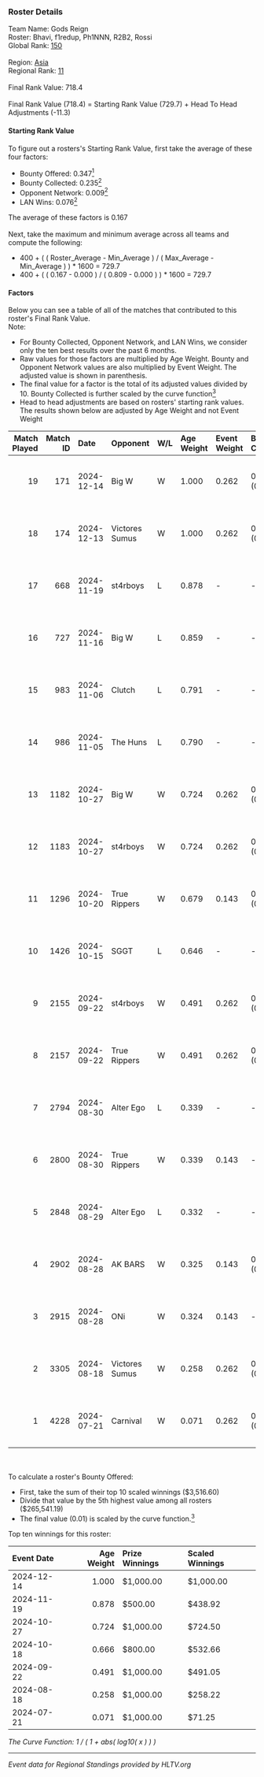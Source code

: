 ### Roster Details<br />
Team Name: Gods Reign<br />
Roster: Bhavi, f1redup, Ph1NNN, R2B2, Rossi<br />
Global Rank: [150](../../standings_global_2025_01_06.md)<br />
<br />
Region: [Asia]( ../../standings_asia_2025_01_06.md)<br />
Regional Rank: [11]( ../../standings_asia_2025_01_06.md)<br />
<br />
Final Rank Value:  718.4<br />
<br />
Final Rank Value (718.4) = Starting Rank Value (729.7) + Head To Head Adjustments (-11.3)<br />

#### Starting Rank Value<br />
To figure out a rosters's Starting Rank Value, first take the average of these four factors:<br />
- Bounty Offered: 0.347[<sup>1</sup>](#table2)
- Bounty Collected: 0.235[<sup>2</sup>](#table1)
- Opponent Network: 0.009[<sup>2</sup>](#table1)
- LAN Wins: 0.076[<sup>2</sup>](#table1)

The average of these factors is 0.167<br />
<br />
Next, take the maximum and minimum average across all teams and compute the following:<br />
- 400 + ( ( Roster_Average - Min_Average ) / ( Max_Average - Min_Average ) ) * 1600 = 729.7
- 400 + ( ( 0.167 - 0.000 ) / ( 0.809 - 0.000 ) ) * 1600 = 729.7


#### Factors<br />
Below you can see a table of all of the matches that contributed to this roster's Final Rank Value.<br />
Note:<br />

- For Bounty Collected, Opponent Network, and LAN Wins, we consider only the ten best results over the past 6 months.
- Raw values for those factors are multiplied by Age Weight. Bounty and Opponent Network values are also multiplied by Event Weight. The adjusted value is shown in parenthesis.
- The final value for a factor is the total of its adjusted values divided by 10. Bounty Collected is further scaled by the curve function[<sup>3</sup>](#curveFunction)
- Head to head adjustments are based on rosters' starting rank values. The results shown below are adjusted by Age Weight and not Event Weight
<span id="table1"></span><br />


| Match Played | Match ID | Date       | Opponent       | W/L | Age Weight | Event Weight | Bounty Collected | Opponent Network | LAN Wins  | H2H Adj. | Roster                                      |
| -: | -: | :- | :- | :- | :- | :- | :- | :- | :- | -: | :- |
|           19 |      171 | 2024-12-14 | Big W          | W   | 1.000      | 0.262        | 0.007 (0.002)    | 0.114 (0.030)    | 0 (0.000) |    16.18 | Bhavi, f1redup, Ph1NNN, R2B2, Rossi         |
|           18 |      174 | 2024-12-13 | Victores Sumus | W   | 1.000      | 0.262        | 0.000 (0.000)    | 0.000 (0.000)    | 0 (0.000) |     7.43 | Bhavi, f1redup, Ph1NNN, R2B2, Rossi         |
|           17 |      668 | 2024-11-19 | st4rboys       | L   | 0.878      | -            | -                | -                | -         |   -15.72 | Bhavi, f1redup, Ph1NNN, R2B2, Rossi         |
|           16 |      727 | 2024-11-16 | Big W          | L   | 0.859      | -            | -                | -                | -         |   -13.48 | Bhavi, f1redup, Ph1NNN, R2B2, Rossi         |
|           15 |      983 | 2024-11-06 | Clutch         | L   | 0.791      | -            | -                | -                | -         |   -17.80 | Bhavi, f1redup, Ph1NNN, R2B2, Rossi         |
|           14 |      986 | 2024-11-05 | The Huns       | L   | 0.790      | -            | -                | -                | -         |    -4.83 | Bhavi, f1redup, Ph1NNN, R2B2, Rossi         |
|           13 |     1182 | 2024-10-27 | Big W          | W   | 0.724      | 0.262        | 0.007 (0.001)    | 0.114 (0.022)    | 0 (0.000) |    10.79 | Bhavi, f1redup, Ph1NNN, R2B2, reV3nnnn      |
|           12 |     1183 | 2024-10-27 | st4rboys       | W   | 0.724      | 0.262        | 0.004 (0.001)    | 0.060 (0.011)    | 0 (0.000) |     8.98 | Bhavi, f1redup, Ph1NNN, R2B2, reV3nnnn      |
|           11 |     1296 | 2024-10-20 | True Rippers   | W   | 0.679      | 0.143        | 0.000 (0.000)    | 0.044 (0.004)    | 1 (0.679) |     4.71 | Bhavi, f1redup, Ph1NNN, R2B2, reV3nnnn      |
|           10 |     1426 | 2024-10-15 | SGGT           | L   | 0.646      | -            | -                | -                | -         |   -11.01 | Bhavi, f1redup, Ph1NNN, R2B2, reV3nnnn      |
|            9 |     2155 | 2024-09-22 | st4rboys       | W   | 0.491      | 0.262        | 0.004 (0.001)    | 0.060 (0.008)    | 0 (0.000) |     6.29 | 1nhuman, Bhavi, Ph1NNN, R2B2, reV3nnnn      |
|            8 |     2157 | 2024-09-22 | True Rippers   | W   | 0.491      | 0.262        | 0.000 (0.000)    | 0.044 (0.006)    | 0 (0.000) |     3.46 | 1nhuman, Bhavi, Ph1NNN, R2B2, reV3nnnn      |
|            7 |     2794 | 2024-08-30 | Alter Ego      | L   | 0.339      | -            | -                | -                | -         |    -7.96 | Bhavi, f1redup, Mcg!LLzZz, Ph1NNN, reV3nnnn |
|            6 |     2800 | 2024-08-30 | True Rippers   | W   | 0.339      | 0.143        | -                | 0.044 (0.002)    | 0 (0.000) |     2.36 | Bhavi, f1redup, Mcg!LLzZz, Ph1NNN, reV3nnnn |
|            5 |     2848 | 2024-08-29 | Alter Ego      | L   | 0.332      | -            | -                | -                | -         |    -7.93 | Bhavi, f1redup, Ph1NNN, R2B2, reV3nnnn      |
|            4 |     2902 | 2024-08-28 | AK BARS        | W   | 0.325      | 0.143        | 0.018 (0.001)    | 0.014 (0.001)    | 0 (0.000) |     3.00 | Bhavi, f1redup, Ph1NNN, R2B2, reV3nnnn      |
|            3 |     2915 | 2024-08-28 | ONi            | W   | 0.324      | 0.143        | -                | 0.043 (0.002)    | 0 (0.000) |     1.90 | Bhavi, f1redup, Ph1NNN, R2B2, reV3nnnn      |
|            2 |     3305 | 2024-08-18 | Victores Sumus | W   | 0.258      | 0.262        | 0.000 (0.000)    | -                | -         |     1.87 | Bhavi, f1redup, Ph1NNN, R2B2, reV3nnnn      |
|            1 |     4228 | 2024-07-21 | Carnival       | W   | 0.071      | 0.262        | 0.000 (0.000)    | -                | -         |     0.49 | Bhavi, f1redup, Ph1NNN, R2B2, reV3nnnn      |

<br />
<span id="table2"></span><br />
To calculate a roster's Bounty Offered:<br />

- First, take the sum of their top 10 scaled winnings ($3,516.60)
- Divide that value by the 5th highest value among all rosters ($265,541.19)
- The final value (0.01) is scaled by the curve function.[<sup>3</sup>](#curveFunction)

Top ten winnings for this roster:<br />

| Event Date | Age Weight | Prize Winnings | Scaled Winnings |
| :- | -: | :- | :- |
| 2024-12-14 |      1.000 | $1,000.00      | $1,000.00       |
| 2024-11-19 |      0.878 | $500.00        | $438.92         |
| 2024-10-27 |      0.724 | $1,000.00      | $724.50         |
| 2024-10-18 |      0.666 | $800.00        | $532.66         |
| 2024-09-22 |      0.491 | $1,000.00      | $491.05         |
| 2024-08-18 |      0.258 | $1,000.00      | $258.22         |
| 2024-07-21 |      0.071 | $1,000.00      | $71.25          |


<span id="curveFunction"></span>_The Curve Function: 1 / ( 1 + abs( log10( x ) ) )_<br />

---
_Event data for Regional Standings provided by HLTV.org_<br />
